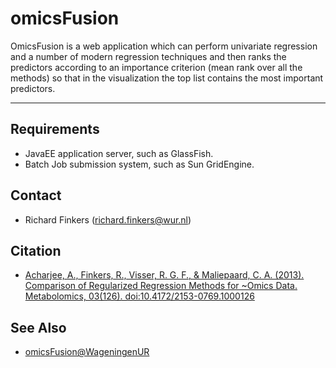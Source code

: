 # omicsFusion
OmicsFusion is a web application which can perform univariate regression and a number of modern regression techniques and then ranks the predictors according to an importance criterion (mean rank over all the methods) so that in the visualization the top list contains the most important predictors.


******
## Requirements
- JavaEE application server, such as GlassFish.
- Batch Job submission system, such as Sun GridEngine.

## Contact

- Richard Finkers (richard.finkers@wur.nl)

## Citation
- [Acharjee, A., Finkers, R., Visser, R. G. F., & Maliepaard, C. A. (2013). Comparison of Regularized Regression Methods for ~Omics Data. Metabolomics, 03(126). doi:10.4172/2153-0769.1000126](http://dx.doi.org/10.4172/2153-0769.1000126)

## See Also
- [omicsFusion@WageningenUR](https://www.wageningenur.nl/en/show/omicsFusion.htm)